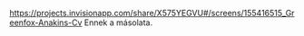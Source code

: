 https://projects.invisionapp.com/share/X575YEGVU#/screens/155416515_Greenfox-Anakins-Cv
Ennek a másolata.
